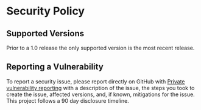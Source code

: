 # Security Policy

## Supported Versions

Prior to a 1.0 release the only supported version is the most recent release.

## Reporting a Vulnerability

To report a security issue, please report directly on GitHub with [Private vulnerability reporting](https://docs.github.com/en/code-security/security-advisories/guidance-on-reporting-and-writing/privately-reporting-a-security-vulnerability) with a description of the issue, the steps you took to create the issue, affected versions, and, if known, mitigations for the issue. This project follows a 90 day disclosure timeline.
